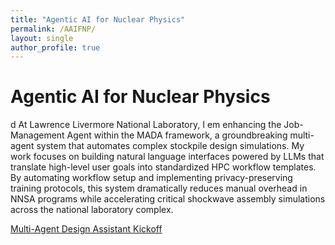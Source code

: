 ```yaml
---
title: "Agentic AI for Nuclear Physics"
permalink: /AAIFNP/
layout: single
author_profile: true
---
```


# Agentic AI for Nuclear Physics
d
At Lawrence Livermore National Laboratory, I em enhancing the Job-Management Agent within the MADA framework, a groundbreaking multi-agent system that automates complex stockpile design simulations. My work focuses on building natural language interfaces powered by LLMs that translate high-level user goals into standardized HPC workflow templates. By automating workflow setup and implementing privacy-preserving training protocols, this system dramatically reduces manual overhead in NNSA programs while accelerating critical shockwave assembly simulations across the national laboratory complex.

[Multi-Agent Design Assistant Kickoff](https://file.notion.so/f/f/6db49820-a7a6-4fb1-a4e2-011a44e3376f/19cf8968-edf4-425b-a2dc-682f2baa89c8/MADA_AI_kickoff_v14.pdf?table=block&id=20fae045-acb7-80bd-930d-f89bc0a8c4ae&spaceId=6db49820-a7a6-4fb1-a4e2-011a44e3376f&expirationTimestamp=1752825600000&signature=YqIPRINMCibe4RxcKQvJsLpdYACAoe7gEt3hB2f_m0U&downloadName=MADA_AI_kickoff_v14.pdf)
